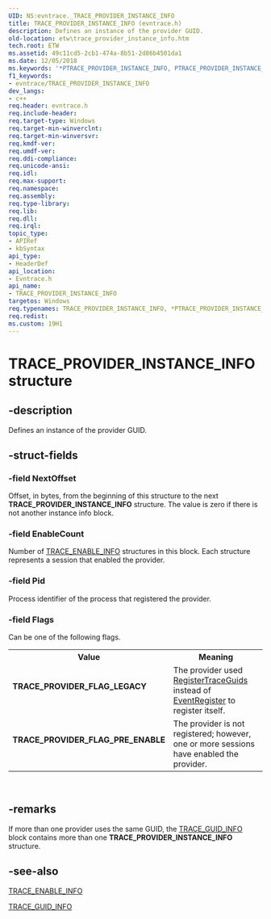 ```yaml
---
UID: NS:evntrace._TRACE_PROVIDER_INSTANCE_INFO
title: TRACE_PROVIDER_INSTANCE_INFO (evntrace.h)
description: Defines an instance of the provider GUID.
old-location: etw\trace_provider_instance_info.htm
tech.root: ETW
ms.assetid: 49c11cd5-2cb1-474a-8b51-2d86b4501da1
ms.date: 12/05/2018
ms.keywords: '*PTRACE_PROVIDER_INSTANCE_INFO, PTRACE_PROVIDER_INSTANCE_INFO, PTRACE_PROVIDER_INSTANCE_INFO structure pointer [ETW], TRACE_PROVIDER_FLAG_LEGACY, TRACE_PROVIDER_FLAG_PRE_ENABLE, TRACE_PROVIDER_INSTANCE_INFO, TRACE_PROVIDER_INSTANCE_INFO structure [ETW], _TRACE_PROVIDER_INSTANCE_INFO, etw.trace_provider_instance_info, evntrace/PTRACE_PROVIDER_INSTANCE_INFO, evntrace/TRACE_PROVIDER_INSTANCE_INFO'
f1_keywords:
- evntrace/TRACE_PROVIDER_INSTANCE_INFO
dev_langs:
- c++
req.header: evntrace.h
req.include-header: 
req.target-type: Windows
req.target-min-winverclnt: 
req.target-min-winversvr: 
req.kmdf-ver: 
req.umdf-ver: 
req.ddi-compliance: 
req.unicode-ansi: 
req.idl: 
req.max-support: 
req.namespace: 
req.assembly: 
req.type-library: 
req.lib: 
req.dll: 
req.irql: 
topic_type:
- APIRef
- kbSyntax
api_type:
- HeaderDef
api_location:
- Evntrace.h
api_name:
- TRACE_PROVIDER_INSTANCE_INFO
targetos: Windows
req.typenames: TRACE_PROVIDER_INSTANCE_INFO, *PTRACE_PROVIDER_INSTANCE_INFO
req.redist: 
ms.custom: 19H1
---
```


# TRACE_PROVIDER_INSTANCE_INFO structure


## -description


Defines an instance of the provider GUID. 


## -struct-fields




### -field NextOffset

Offset, in bytes, from the beginning of this structure to the next <b>TRACE_PROVIDER_INSTANCE_INFO</b> structure. The value is zero if there is not another instance info block.


### -field EnableCount

Number of <a href="https://docs.microsoft.com/windows/desktop/ETW/trace-enable-info">TRACE_ENABLE_INFO</a> structures in this block. Each structure represents a session that enabled the provider.


### -field Pid

Process identifier of the process that registered the provider.


### -field Flags

Can be one of the following flags.

<table>
<tr>
<th>Value</th>
<th>Meaning</th>
</tr>
<tr>
<td width="40%"><a id="TRACE_PROVIDER_FLAG_LEGACY"></a><a id="trace_provider_flag_legacy"></a><dl>
<dt><b>TRACE_PROVIDER_FLAG_LEGACY</b></dt>
</dl>
</td>
<td width="60%">
The provider used <a href="https://docs.microsoft.com/windows/desktop/ETW/registertraceguids">RegisterTraceGuids</a> instead of <a href="https://docs.microsoft.com/windows/desktop/api/evntprov/nf-evntprov-eventregister">EventRegister</a> to register itself. 

</td>
</tr>
<tr>
<td width="40%"><a id="TRACE_PROVIDER_FLAG_PRE_ENABLE"></a><a id="trace_provider_flag_pre_enable"></a><dl>
<dt><b>TRACE_PROVIDER_FLAG_PRE_ENABLE</b></dt>
</dl>
</td>
<td width="60%">
The provider is not registered; however, one or more sessions have enabled the provider.

</td>
</tr>
</table>
 


## -remarks



 If more than one provider uses the same GUID, the <a href="https://docs.microsoft.com/windows/desktop/ETW/trace-guid-info">TRACE_GUID_INFO</a> block contains more than one <b>TRACE_PROVIDER_INSTANCE_INFO</b> structure.




## -see-also




<a href="https://docs.microsoft.com/windows/desktop/ETW/trace-enable-info">TRACE_ENABLE_INFO</a>



<a href="https://docs.microsoft.com/windows/desktop/ETW/trace-guid-info">TRACE_GUID_INFO</a>
 

 

